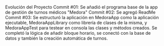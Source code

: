 Evolución del Proyecto
Commit #01: Se añadió el programa base de la app de gestión de turnos médicos "Medora"
Commit #02: Se agregó ReadMe
Commit #03: Se estructuró la aplicación en MedoraApp como la aplicación ejecutable, MedoraAppLibrary como librería de clases de la misma, y MedoraAppTest para testear en consola las clases y métodos creados. Se completó la lógica de añadir bloque horario, se conectó con la base de datos y también la creación automática de turnos.
